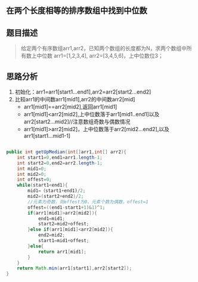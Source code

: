 ## 在两个长度相等的排序数组中找到中位数

## 题目描述
>给定两个有序数组arr1,arr2，已知两个数组的长度都为N，求两个数组中所有数上中位数
arr1=[1,2,3,4], arr2=[3,4,5,6]，上中位数位3；

## 思路分析
1. 初始化：arr1=arr1[start1...end1],arr2=arr2[start2...end2]
2. 比较arr1的中间数arr1[mid1],arr2的中间数arr2[mid]
	- arr1[mid1]==arr2[mid2],返回arr1[mid1]
	- arr1[mid1]<arr2[mid2],上中位数落于arr1[mid1..end1]以及arr2[start2...mid2]//注意数组奇数与偶数情况
	- arr1[mid1]>arr2[mid2]，上中位数落于arr2[mid2...end2],以及arr1[start1...mid1-1]


```java

public int getUpMedian(int[]arr1,int[] arr2){
	int start1=0,end1=arr1.length-1;
	int start2=0,end2=arr2.length-1;
	int mid1=0;
	int mid2=0;
	int offest=0;
	while(start1<end1){
		mid1=（start1+end1)/2;
		mid2=(start2+end2)/2;
		//元素为奇数，则offest为0，元素个数为偶数，offest=1
		offest=((end1-start1+1)&1)^1;
		if(arr1[mid1]>arr2[mid2]){
			end1=mid1;
			start2=mid2+offest;
		}else if(arr1[mid1]<arr2[mid2]){
			end2=mid2;
			start1=mid1+offest;
		}else{
			return arr1[mid1];
		}
	}
	return Math.min(arr1[start1],arr2[start2]);
}
```




